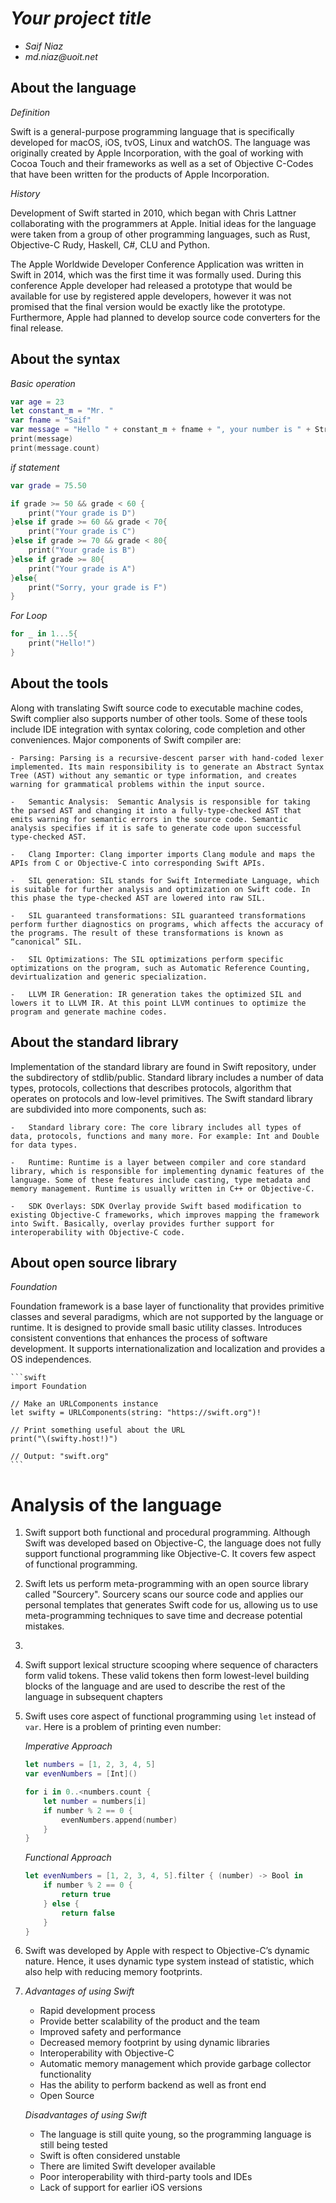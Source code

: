 # _Your project title_

- _Saif Niaz_
- _md.niaz@uoit.net_

## About the language

*Definition*

Swift is a general-purpose programming language that is specifically developed for macOS, iOS, tvOS, Linux and watchOS. The language was originally created by Apple Incorporation, with the goal of working with Cocoa Touch and their frameworks as well as a set of Objective C-Codes that have been written for the products of Apple Incorporation.

*History*

Development of Swift started in 2010, which began with Chris Lattner collaborating with the programmers at Apple. Initial ideas for the language were taken from a group of other programming languages, such as Rust, Objective-C Rudy, Haskell, C#, CLU and Python.

The Apple Worldwide Developer Conference Application was written in Swift in 2014, which was the first time it was formally used. During this conference Apple developer had released a prototype that would be available for use by registered apple developers, however it was not promised that the final version would be exactly like the prototype. Furthermore, Apple had planned to develop source code converters for the final release.


## About the syntax

*Basic operation*

```swift
var age = 23
let constant_m = "Mr. "
var fname = "Saif"
var message = "Hello " + constant_m + fname + ", your number is " + String(age)
print(message)
print(message.count)
```
*if statement*

```swift
var grade = 75.50

if grade >= 50 && grade < 60 {
    print("Your grade is D")
}else if grade >= 60 && grade < 70{
    print("Your grade is C")
}else if grade >= 70 && grade < 80{
    print("Your grade is B")
}else if grade >= 80{
    print("Your grade is A")
}else{
    print("Sorry, your grade is F")
}
```
*For Loop*

```swift
for _ in 1...5{
    print("Hello!")
}
```

## About the tools

Along with translating Swift source code to executable machine codes, Swift complier also supports number of other tools. Some of these tools include IDE integration with syntax coloring, code completion and other conveniences. Major components of Swift compiler are:

    - Parsing: Parsing is a recursive-descent parser with hand-coded lexer implemented. Its main responsibility is to generate an Abstract Syntax Tree (AST) without any semantic or type information, and creates warning for grammatical problems within the input source.

    -	Semantic Analysis:  Semantic Analysis is responsible for taking the parsed AST and changing it into a fully-type-checked AST that emits warning for semantic errors in the source code. Semantic analysis specifies if it is safe to generate code upon successful type-checked AST.

    -	Clang Importer: Clang importer imports Clang module and maps the APIs from C or Objective-C into corresponding Swift APIs. 

    -	SIL generation: SIL stands for Swift Intermediate Language, which is suitable for further analysis and optimization on Swift code. In this phase the type-checked AST are lowered into raw SIL.

    -	SIL guaranteed transformations: SIL guaranteed transformations perform further diagnostics on programs, which affects the accuracy of the programs. The result of these transformations is known as “canonical” SIL.

    -	SIL Optimizations: The SIL optimizations perform specific optimizations on the program, such as Automatic Reference Counting, devirtualization and generic specialization.

    -	LLVM IR Generation: IR generation takes the optimized SIL and lowers it to LLVM IR. At this point LLVM continues to optimize the program and generate machine codes.

## About the standard library

Implementation of the standard library are found in Swift repository, under the subdirectory of stdlib/public. Standard library includes a number of data types, protocols, collections that describes protocols, algorithm that operates on protocols and low-level primitives. The Swift standard library are subdivided into more components, such as:

    -	Standard library core: The core library includes all types of data, protocols, functions and many more. For example: Int and Double for data types.

    -	Runtime: Runtime is a layer between compiler and core standard library, which is responsible for implementing dynamic features of the language. Some of these features include casting, type metadata and memory management. Runtime is usually written in C++ or Objective-C.

    -	SDK Overlays: SDK Overlay provide Swift based modification to existing Objective-C frameworks, which improves mapping the framework into Swift. Basically, overlay provides further support for interoperability with Objective-C code.


## About open source library

*Foundation*

Foundation framework is a base layer of functionality that provides primitive classes and several paradigms, which are not supported by the language or runtime. It is designed to provide small basic utility classes. Introduces consistent conventions that enhances the process of software development. It supports internationalization and localization and provides a OS independences.

    ```swift
    import Foundation

    // Make an URLComponents instance
    let swifty = URLComponents(string: "https://swift.org")!

    // Print something useful about the URL
    print("\(swifty.host!)")

    // Output: "swift.org"
    ```


# Analysis of the language

1. Swift support both functional and procedural programming. Although Swift was developed based on Objective-C, the language does not fully support functional programming like Objective-C. It covers few aspect of functional programming.

2. Swift lets us perform meta-programming with an open source library called "Sourcery". Sourcery scans our source code and applies our personal templates that generates Swift code for us, allowing us to use meta-programming techniques to save time and decrease potential mistakes.

3. 

4. Swift support lexical structure scooping where sequence of characters form valid tokens. These valid tokens then form lowest-level building blocks of the language and are used to describe the rest of the language in subsequent chapters

5. Swift uses core aspect of functional programming using `let` instead of `var`. Here is a problem of printing even number:

    *Imperative Approach*

    ```swift
    let numbers = [1, 2, 3, 4, 5]
    var evenNumbers = [Int]()

    for i in 0..<numbers.count {
        let number = numbers[i]
        if number % 2 == 0 {
            evenNumbers.append(number)
        }
    }
    ```
    *Functional Approach*

    ```swift
    let evenNumbers = [1, 2, 3, 4, 5].filter { (number) -> Bool in
        if number % 2 == 0 {
            return true
        } else {
            return false
        }
    }
    ```

6. Swift was developed by Apple with respect to Objective-C’s dynamic nature. Hence, it uses dynamic type system instead of statistic, which also help with reducing memory footprints.

7.
    *Advantages of using Swift*
    - Rapid development process
    - Provide better scalability of the product and the team
    - Improved safety and performance
    - Decreased memory footprint by using dynamic libraries
    - Interoperability with Objective-C
    - Automatic memory management which provide garbage collector functionality
    - Has the ability to perform backend as well as front end
    - Open Source 

    *Disadvantages of using Swift*
    - The language is still quite young, so the programming language is still being tested
    - Swift is often considered unstable
    - There are limited Swift developer available
    - Poor interoperability with third-party tools and IDEs
    - Lack of support for earlier iOS versions
